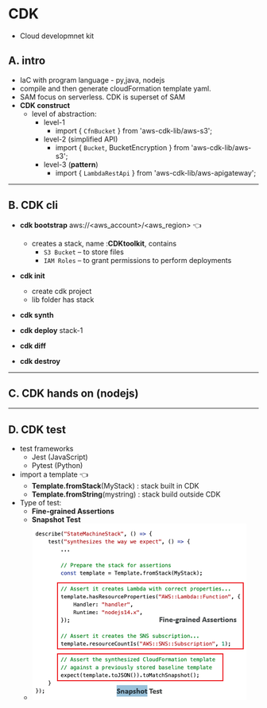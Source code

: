 # CDK
- Cloud developmnet kit
## A. intro
- IaC with program language - py,java, nodejs
- compile and then generate cloudFormation template yaml.
- SAM focus on serverless. CDK is superset of SAM
- **CDK construct**
  - level of abstraction:
    - level-1
      - import { `CfnBucket` } from 'aws-cdk-lib/aws-s3';
    - level-2 (simplified API)
      - import { `Bucket`, BucketEncryption } from 'aws-cdk-lib/aws-s3';
    - level-3 (**pattern**) 
      - import { `LambdaRestApi` } from 'aws-cdk-lib/aws-apigateway';
  
---
## B. CDK cli
- **cdk bootstrap** aws://<aws_account>/<aws_region> :point_left:
    - creates a stack, name :**CDKtoolkit**, contains
        - `S3 Bucket` – to store files
        - `IAM Roles` – to grant permissions to perform deployments
      
- **cdk init**
  - create cdk project
  - lib folder has stack
- **cdk synth**
- **cdk deploy** stack-1
- **cdk diff**
- **cdk destroy**

---
## C. CDK hands on (nodejs)

---
## D. CDK test
- test frameworks
  - Jest (JavaScript) 
  - Pytest (Python)
- import a template :point_left:
  - **Template.fromStack**(MyStack) : stack built in CDK
  - **Template.fromString**(mystring) : stack build outside CDK
- Type of test:
  - **Fine-grained Assertions**
  - **Snapshot Test**
  - ![img.png](../../99_img/moreSrv/cdk.png)

